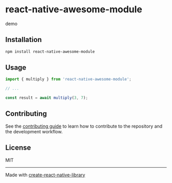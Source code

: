 # react-native-awesome-module

demo

## Installation

```sh
npm install react-native-awesome-module
```

## Usage

```js
import { multiply } from 'react-native-awesome-module';

// ...

const result = await multiply(3, 7);
```

## Contributing

See the [contributing guide](CONTRIBUTING.md) to learn how to contribute to the repository and the development workflow.

## License

MIT

---

Made with [create-react-native-library](https://github.com/callstack/react-native-builder-bob)
